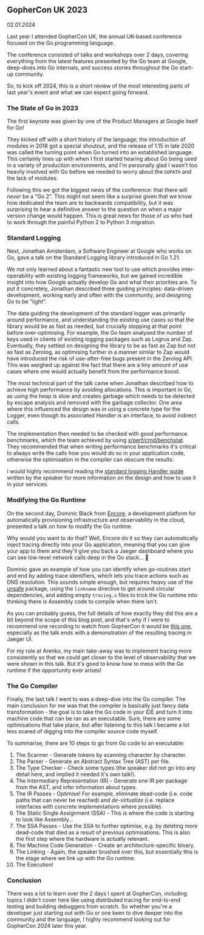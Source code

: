 ## GopherCon UK 2023

02.01.2024

Last year I attended GopherCon UK, the annual UK-based conference focused on the Go programming language.

The conference consisted of talks and workshops over 2 days, covering everything from the latest features presented by the Go team at Google, deep-dives into Go internals, and success stories throughout the Go start-up community.

So, to kick off 2024, this is a short review of the most interesting parts of last year's event and what we can expect going forward.

### The State of Go in 2023

The first keynote was given by one of the Product Managers at Google itself for Go!

They kicked off with a short history of the language; the introduction of modules in 2018 got a special shoutout, and the release of 1.15 in late 2020 was called the turning point when Go turned into an established language. This certainly lines up with when I first started hearing about Go being used in a variety of production environments, and I'm personally glad I wasn't too heavily involved with Go before we needed to worry about the `GOPATH` and the lack of modules.

Following this we got the biggest news of the conference: that there will *never* be a "Go 2". This might not seem like a surprise given that we know how dedicated the team are to backwards compatibility, but it was surprising to hear a definitive answer to the question on when a major version change would happen. This is great news for those of us who had to work through the painful Python 2 to Python 3 migration.

### Standard Logging

Next, Jonathan Amsterdam, a Software Engineer at Google who works on Go, gave a talk on the Standard Logging library introduced in Go 1.21.

We not only learned about a fantastic new tool to use which provides inter-operability with existing logging frameworks, but we gained incredible insight into how Google actually develop Go and what their priorities are. To put it concretely, Jonathan described three guiding principles: data-driven development, working early and often with the community, and designing Go to be "light".

The data guiding the development of the standard logger was primarily around performance, and understanding the existing use cases so that the library would be as fast as needed, but crucially stopping at that point before over-optimising. For example, the Go team analysed the number of keys used in clients of existing logging packages such as Logrus and Zap. Eventually, they settled on designing the library to be as fast as Zap but not as fast as Zerolog, as optimising further in a manner similar to Zap would have introduced the risk of use-after-free bugs present in the Zerolog API. This was weighed up against the fact that there are a tiny amount of use cases where one would actually benefit from the performance boost. 

The most technical part of the talk came when Jonathan described how to achieve high performance by avoiding allocations. This is important in Go, as using the heap is slow and creates garbage which needs to be detected by escape analysis and removed with the garbage collector. One area where this influenced the design was in using a concrete type for the Logger, even though its associated *Handler* is an interface, to avoid indirect calls.

The implementation then needed to be checked with good performance benchmarks, which the team achieved by using [x/perf/cmd/benchstat](https://pkg.go.dev/golang.org/x/perf@v0.0.0-20231127181059-b53752263861/cmd/benchstat). They recommended that when writing performance benchmarks it's critical to always write the calls how you would do so in your application code, otherwise the optimisation in the compiler can obscure the results.

I would highly recommend reading the [standard logging Handler guide](https://pkg.go.dev/golang.org/x/example/slog-handler-guide#section-readme) written by the speaker for more information on the design and how to use it in your services.

### Modifying the Go Runtime

On the second day, Dominic Black from [Encore](https://encore.dev/), a development platform for automatically provisioning infrastructure and observability in the cloud, presented a talk on how to modify the Go runtime.

Why would you want to do that? Well, Encore do it so they can automatically inject tracing directly into your Go application, meaning that you can give your app to them and they'll give you back a Jaeger dashboard where you can see low-level network calls deep in the Go stack... 🤯

Dominic gave an example of how you can identify when go-routines start and end by adding trace identifiers, which lets you trace actions such as DNS resolution. This sounds simple enough, but requires heavy use of the [unsafe](https://pkg.go.dev/unsafe) package, using the `linkname` directive to get around circular dependencies, and adding empty `tracing.s` files to trick the Go runtime into thinking there is Assembly code to compile when there isn't.

As you can probably guess, the full details of how exactly they did this are a bit beyond the scope of this blog post, and that's why if I were to recommend one recording to watch from GopherCon it would be [this one](https://www.youtube.com/watch?v=MRZU5J29Rys), especially as the talk ends with a demonstration of the resulting tracing in Jaeger UI.

For my role at Arenko, my main take-away was to implement tracing more consistently so that we could get closer to the level of observability that we were shown in this talk. But it's good to know how to mess with the Go runtime if the opportunity ever arises!

### The Go Compiler

Finally, the last talk I went to was a deep-dive into the Go compiler. The main conclusion for me was that the compiler is basically just fancy data transformation - the goal is to take the Go code in your IDE and turn it into machine code that can be ran as an executable. Sure, there are some optimisations that take place, but after listening to this talk I became a lot less scared of digging into the compiler source code myself.

To summarise, there are 10 steps to go from Go code to an executable:

1. The Scanner - Generate tokens by scanning character by character.
2. The Parser - Generate an Abstract Syntax Tree (AST) per file.
3. The Type Checker - Check some types (the speaker did not go into any detail here, and implied it needed it's own talk!).
4. The Intermediary Representation (IR) - Generate one IR per package from the AST, and infer information about types.
5. The IR Passes - Optimise! For example, eliminate dead-code (i.e. code paths that can never be reached) and *de-virtualize* (i.e. replace interfaces with concrete implementations where possible).
6. The Static Single Assignment (SSA) - This is where the code is starting to look like Assembly...
7. The SSA Passes - Use the SSA to further optimise, e.g. by deleting more dead-code that died as a result of previous optimisations. This is also the first step where the hardware is actually relevant.
8. The Machine Code Generation - Create an architecture-specific binary.
9. The Linking - Again, the speaker brushed over this, but essentially this is the stage where we link up with the Go runtime.
10. The Execution!

### Conclusion

There was a lot to learn over the 2 days I spent at GopherCon, including topics I didn't cover here like using distributed tracing for end-to-end testing and building debuggers from scratch. So whether you're a developer just starting out with Go or one keen to dive deeper into the community and the language, I highly recommend looking out for GopherCon 2024 later this year.
